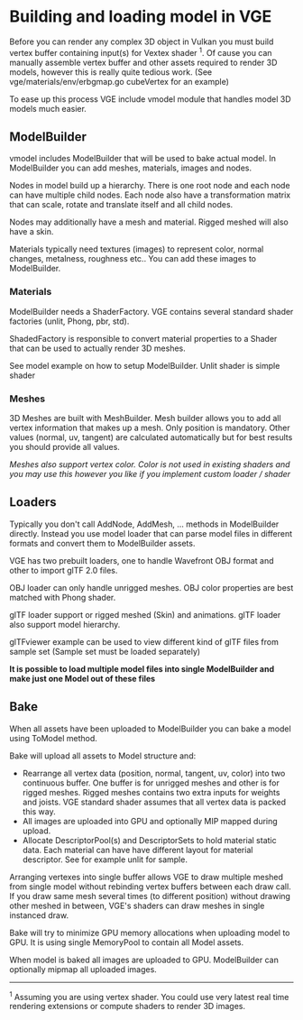 # Building and loading model in VGE

Before you can render any complex 3D object in Vulkan you must build vertex buffer containing input(s) for Vextex shader <sup>1</sup>.
Of cause you can manually assemble vertex buffer and other assets required to render 3D models, however this is really quite tedious work. 
(See vge/materials/env/erbgmap.go cubeVertex for an example) 

To ease up this process VGE include vmodel module that handles model 3D models much easier.

## ModelBuilder

vmodel includes ModelBuilder that will be used to bake actual model. In ModelBuilder you can add
meshes, materials, images and nodes.

Nodes in model build up a hierarchy. There is one root node and 
each node can have multiple child nodes. Each node also have a transformation matrix that 
can scale, rotate and translate itself and all child nodes.

Nodes may additionally have a mesh and material. Rigged meshed will also have a skin.

Materials typically need textures (images) to represent color, normal changes, metalness, roughness etc.. You can add these images to ModelBuilder.

### Materials

ModelBuilder needs a ShaderFactory. VGE contains several standard shader factories (unlit, Phong, pbr, std). 

ShadedFactory is responsible to convert material properties to a Shader that can be used to actually render 3D meshes.

See model example on how to setup ModelBuilder. Unlit shader is simple shader

### Meshes

3D Meshes are built with MeshBuilder. Mesh builder allows you to add all vertex information that makes up a mesh. 
Only position is mandatory. Other values (normal, uv, tangent) are calculated automatically but for best results you should provide all values.

_Meshes also support vertex color. Color is not used in existing shaders and you may use this however you like if you implement custom loader / shader_

## Loaders

Typically you don't call AddNode, AddMesh, ... methods in ModelBuilder directly. Instead you use model loader that can
parse model files in different formats and convert them to ModelBuilder assets. 

VGE has two prebuilt loaders, one to handle Wavefront OBJ format and other to import glTF 2.0 files.

OBJ loader can only handle unrigged meshes. OBJ color properties are best matched with Phong shader.

glTF loader support or rigged meshed (Skin) and animations.  glTF loader also support model hierarchy.

glTFviewer example can be used to view different kind of glTF files from sample set (Sample set must be loaded separately)

**It is possible to load multiple model files into single ModelBuilder and make just one Model out of these files**
  

## Bake
When all assets have been uploaded to ModelBuilder you can bake a model using ToModel method. 

Bake will upload all assets to Model structure and:
- Rearrange all vertex data (position, normal, tangent, uv, color) into two continuous buffer. 
One buffer is for unrigged meshes and other is for rigged meshes. Rigged meshes contains two extra inputs for weights and joists.
 VGE standard shader assumes that all vertex data is packed this way. 
- All images are uploaded into GPU and optionally MIP mapped during upload.
- Allocate DescriptorPool(s) and DescriptorSets to hold material static data. Each material can have have different layout for material descriptor. See for example unlit for sample. 

Arranging vertexes into single buffer allows VGE to draw multiple meshed from single model without rebinding vertex buffers between each draw call. 
If you draw same mesh several times (to different position) without drawing other meshed in between, VGE's shaders can draw meshes in single instanced draw. 

Bake will try to minimize GPU memory allocations when uploading model to GPU. It is using single MemoryPool to contain all Model assets.

When model is baked all images are uploaded to GPU. ModelBuilder can optionally mipmap all uploaded images.    

----

<sup>1</sup> Assuming you are using vertex shader. You could use very latest real time rendering extensions or compute shaders to render 3D images. 